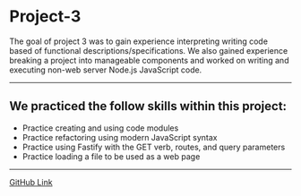 # Project-3

The goal of project 3 was to gain experience interpreting writing code based of functional descriptions/specifications. We also gained experience breaking a project into manageable components and worked on writing and executing non-web server Node.js JavaScript code. 

-----------------------------------------------------------------------------------------------------------------------------------------------------------

## We practiced the follow skills within this project:

- Practice creating and using code modules 
- Practice refactoring using modern JavaScript syntax 
- Practice using Fastify with the GET verb, routes, and query parameters 
- Practice loading a file to be used as a web page

-----------------------------------------------------------------------------------------------------------------------------------------------------------

[GitHub Link](https://github.com/UofOalexfort/Project-3)

